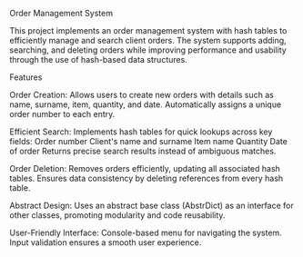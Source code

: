 Order Management System

This project implements an order management system with hash tables to efficiently manage and search client orders. The system supports adding, searching, and deleting orders while improving performance and usability through the use of hash-based data structures.

Features

Order Creation:
        Allows users to create new orders with details such as name, surname, item, quantity, and date.
        Automatically assigns a unique order number to each entry.

 Efficient Search:
        Implements hash tables for quick lookups across key fields:
            Order number
            Client's name and surname
            Item name
            Quantity
            Date of order
        Returns precise search results instead of ambiguous matches.

Order Deletion:
        Removes orders efficiently, updating all associated hash tables.
        Ensures data consistency by deleting references from every hash table.

Abstract Design:
        Uses an abstract base class (AbstrDict) as an interface for other classes, promoting modularity and code reusability.

User-Friendly Interface:
        Console-based menu for navigating the system.
        Input validation ensures a smooth user experience.
